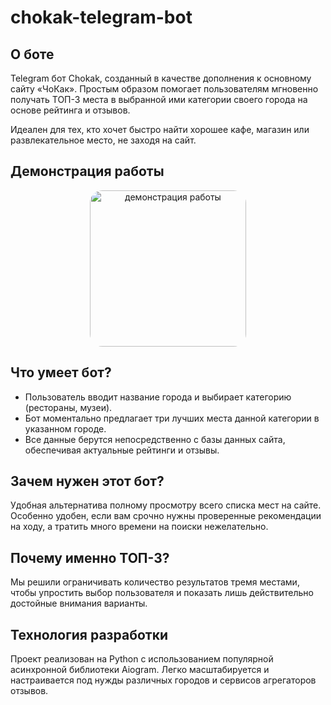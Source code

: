 # chokak-telegram-bot

## О боте

Telegram бот Chokak, созданный в качестве дополнения к основному сайту «ЧоКак».
 Простым образом помогает пользователям мгновенно получать ТОП-3 места 
в выбранной ими категории своего города на основе рейтинга и отзывов.

Идеален для тех, кто хочет быстро найти хорошее кафе, магазин или развлекательное место, не заходя на сайт.

## Демонстрация работы

<p align="center">
  <img src=".github/assets/demo.gif" alt="демонстрация работы" width="250" style="border-radius:20px">
</p>

## Что умеет бот?
- Пользователь вводит название города и выбирает категорию (рестораны, музеи). 
- Бот моментально предлагает три лучших места данной категории в указанном городе. 
- Все данные берутся непосредственно с базы данных сайта, обеспечивая актуальные рейтинги и отзывы.

## Зачем нужен этот бот?
Удобная альтернатива полному просмотру всего списка мест на сайте. Особенно удобен, если вам срочно нужны проверенные рекомендации на ходу, а тратить много времени на поиски нежелательно.

## Почему именно ТОП-3?
Мы решили ограничивать количество результатов тремя местами, чтобы упростить выбор пользователя и показать лишь действительно достойные внимания варианты.

## Технология разработки
Проект реализован на Python с использованием популярной асинхронной библиотеки Aiogram. Легко масштабируется и настраивается под нужды различных городов и сервисов агрегаторов отзывов.